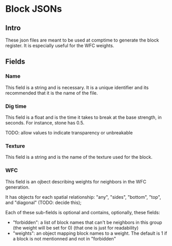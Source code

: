 # Block JSONs

## Intro

These json files are meant to be used at comptime to generate the block register. It is especially useful for the WFC weights.

## Fields

### Name

This field is a string and is necessary. It is a unique identifier and its recommended that it is the name of the file.

### Dig time

This field is a float and is the time it takes to break at the base strength, in seconds. For instance, stone has 0.5.

TODO: allow values to indicate transparency or unbreakable

### Texture

This field is a string and is the name of the texture used for the block.

### WFC

This field is an ojbect describing weights for neighbors in the WFC generation.

It has objects for each spatial relationship: "any", "sides", "bottom", "top", and "diagonal" (TODO: decide this);

Each of these sub-fields is optional and contains, optionally, these fields:

- "forbidden": a list of block names that can't be neighbors in this group (the weight will be set for 0) (that one is just for readability)
- "weights": an object mapping block names to a weight. The default is 1 if a block is not mentionned and not in "forbidden"